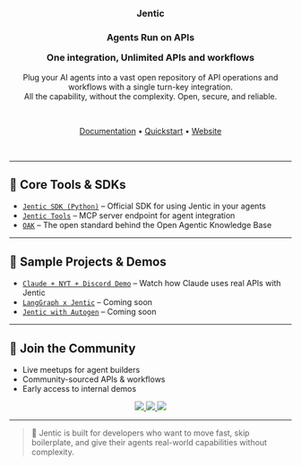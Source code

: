 <h3 align="center">
<p>Jentic</p>
</h3>

<h3 align="center">
  <p><strong>Agents Run on APIs</strong></p>
  <p>One integration, Unlimited APIs and workflows</p>
</h3>

<p align="center">
  Plug your AI agents into a vast open repository of API operations and workflows with a single turn-key integration.<br>
  All the capability, without the complexity. Open, secure, and reliable.
</p>

<br>

<p align="center">
  <a href="https://docs.jentic.com" target="_blank">Documentation</a> •
  <a href="https://docs.jentic.com/quickstart" target="_blank">Quickstart</a> •
  <a href="https://jentic.com" target="_blank">Website</a>
</p>

<br>

---

## 🔧 Core Tools & SDKs

- [`Jentic SDK (Python)`](https://github.com/jentic/jentic-tools) – Official SDK for using Jentic in your agents
- [`Jentic Tools`](https://github.com/jentic/jentic-tools) – MCP server endpoint for agent integration
- [`OAK`](https://github.com/jentic/oak) – The open standard behind the Open Agentic Knowledge Base

---

## 🧪 Sample Projects & Demos

- [`Claude + NYT + Discord Demo`]([https://github.com/jentic/nyt-discord-demo](https://jentic.com/watch-demo)) – Watch how Claude uses real APIs with Jentic
- [`LangGraph x Jentic`](https://docs.jentic.com) – Coming soon
- [`Jentic with Autogen`](https://docs.jentic.com) – Coming soon

---

## 🤝 Join the Community

- Live meetups for agent builders
- Community-sourced APIs & workflows
- Early access to internal demos

<div align="center">
  <p align="center">
    <a href="https://x.com/JenticAI">
      <img src="https://img.shields.io/badge/Follow%20on%20X-000000?style=for-the-badge&logo=x&logoColor=white" />
    </a>
    <a href="https://www.linkedin.com/company/jentic">
      <img src="https://img.shields.io/badge/Follow%20on%20LinkedIn-0077B5?style=for-the-badge&logo=linkedin&logoColor=white" />
    </a>
    <a href="https://discord.gg/TdbWXZsUSm">
      <img src="https://img.shields.io/badge/Join%20our%20Discord-5865F2?style=for-the-badge&logo=discord&logoColor=white" />
    </a>
  </p>
</div>

---

> 🧩 Jentic is built for developers who want to move fast, skip boilerplate, and give their agents real-world capabilities without complexity.
